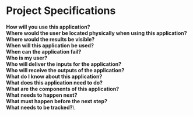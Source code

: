 # **Project Specifications**
**How will you use this application?**\
**Where would the user be located physically when using this application?**\
**Where would the results be visible?**\
**When will this application be used?**\
**When can the application fail?**\
**Who is my user?**\
**Who will deliver the inputs for the application?**\
**Who will receive the outputs of the application?**\
**What do I know about this application?**\
**What does this application need to do?**\
**What are the components of this application?**\
**What needs to happen next?**\
**What must happen before the next step?**\
**What needs to be tracked?**\
